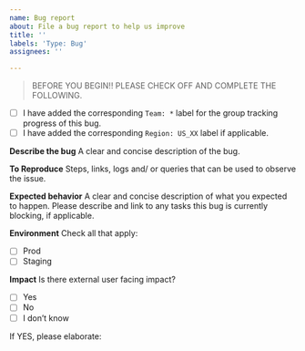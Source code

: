 ```yaml
---
name: Bug report
about: File a bug report to help us improve
title: ''
labels: 'Type: Bug'
assignees: ''

---
```

> BEFORE YOU BEGIN!! PLEASE CHECK OFF AND COMPLETE THE FOLLOWING.
- [ ] I have added the corresponding `Team: *` label for the group tracking progress of this bug.
- [ ] I have added the corresponding `Region: US_XX` label if applicable.

**Describe the bug**
A clear and concise description of the bug.

**To Reproduce**
Steps, links, logs and/ or queries that can be used to observe the issue.

**Expected behavior**
A clear and concise description of what you expected to happen. Please describe and link to any tasks this bug is currently blocking, if applicable.

**Environment**
Check all that apply:
- [ ] Prod
- [ ] Staging

**Impact**
Is there external user facing impact?
- [ ] Yes
- [ ] No
- [ ] I don’t know

If YES, please elaborate:
